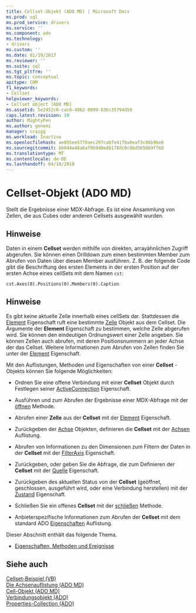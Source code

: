 ```yaml
---
title: Cellset-Objekt (ADO MD) | Microsoft Docs
ms.prod: sql
ms.prod_service: drivers
ms.service: ''
ms.component: ado
ms.technology:
- drivers
ms.custom: ''
ms.date: 01/19/2017
ms.reviewer: ''
ms.suite: sql
ms.tgt_pltfrm: ''
ms.topic: conceptual
apitype: COM
f1_keywords:
- Cellset
helpviewer_keywords:
- Cellset object [ADO MD]
ms.assetid: 5e2452c0-cac0-49b2-8099-836c35794d50
caps.latest.revision: 10
author: MightyPen
ms.author: genemi
manager: craigg
ms.workload: Inactive
ms.openlocfilehash: ae855ee5770aec297cabfe41f6a0eaf3c86b9be6
ms.sourcegitcommit: bb044a48a6af9b9d8edb178dc8c8bd5658b9ff68
ms.translationtype: MT
ms.contentlocale: de-DE
ms.lasthandoff: 04/18/2018
---
```

# <a name="cellset-object-ado-md"></a>Cellset-Objekt (ADO MD)
Stellt die Ergebnisse einer MDX-Abfrage. Es ist eine Ansammlung von Zellen, die aus Cubes oder anderen Cellsets ausgewählt wurden.  
  
## <a name="remarks"></a>Hinweise  
 Daten in einem **Cellset** werden mithilfe von direkten, arrayähnlichen Zugriff abgerufen. Sie können einen Drilldown zum einen bestimmten Member zum Abrufen von Daten über diesen Member ausführen. Z. B. der folgende Code gibt die Beschriftung des ersten Elements in der ersten Position auf der ersten Achse eines cellSets mit dem Namen `cst`:  
  
```  
cst.Axes(0).Positions(0).Members(0).Caption  
```  
  
## <a name="remarks"></a>Hinweise  
 Es gibt keine aktuelle Zelle innerhalb eines cellSets dar. Stattdessen die [Element](../../../ado/reference/ado-md-api/item-property-ado-md-cellset.md) Eigenschaft ruft eine bestimmte [Zelle](../../../ado/reference/ado-md-api/cell-object-ado-md.md) Objekt aus dem Cellset. Die Argumente der **Element** Eigenschaft zu bestimmen, welche Zelle abgerufen wird. Sie können den eindeutigen Ordnungswert einer Zelle angeben. Sie können Zellen auch abrufen, mit deren Positionsnummern an jeder Achse der das Cellset. Weitere Informationen zum Abrufen von Zellen finden Sie unter der [Element](../../../ado/reference/ado-md-api/item-property-ado-md-cellset.md) Eigenschaft.  
  
 Mit den Auflistungen, Methoden und Eigenschaften von einer **Cellset** -Objekts können Sie folgende Möglichkeiten:  
  
-   Ordnen Sie eine offene Verbindung mit einer **Cellset** Objekt durch Festlegen seiner [ActiveConnection](../../../ado/reference/ado-md-api/activeconnection-property-ado-md.md) Eigenschaft.  
  
-   Ausführen und zum Abrufen der Ergebnisse einer MDX-Abfrage mit der [öffnen](../../../ado/reference/ado-md-api/open-method-ado-md.md) Methode.  
  
-   Abrufen einer **Zelle** aus der **Cellset** mit der [Element](../../../ado/reference/ado-md-api/item-property-ado-md-cellset.md) Eigenschaft.  
  
-   Zurückgeben der [Achse](../../../ado/reference/ado-md-api/axis-object-ado-md.md) Objekten, definieren die **Cellset** mit der [Achsen](../../../ado/reference/ado-md-api/axes-collection-ado-md.md) Auflistung.  
  
-   Abrufen von Informationen zu den Dimensionen zum Filtern der Daten in der **Cellset** mit der [FilterAxis](../../../ado/reference/ado-md-api/filteraxis-property-ado-md.md) Eigenschaft.  
  
-   Zurückgeben, oder geben Sie die Abfrage, die zum Definieren der **Cellset** mit der [Quelle](../../../ado/reference/ado-md-api/source-property-ado-md.md) Eigenschaft.  
  
-   Zurückgeben des aktuellen Status von der **Cellset** (geöffnet, geschlossen, ausgeführt wird, oder eine Verbindung herstellen) mit der [Zustand](../../../ado/reference/ado-md-api/state-property-ado-md.md) Eigenschaft.  
  
-   Schließen Sie ein offenes **Cellset** mit der [schließen](../../../ado/reference/ado-md-api/close-method-ado-md.md) Methode.  
  
-   Anbieterspezifische Informationen zum Abrufen der **Cellset** mit dem standard ADO [Eigenschaften](../../../ado/reference/ado-api/properties-collection-ado.md) Auflistung.  
  
 Dieser Abschnitt enthält das folgende Thema.  
  
-   [Eigenschaften, Methoden und Ereignisse](../../../ado/reference/ado-md-api/cellset-object-properties-methods-and-events.md)  
  
## <a name="see-also"></a>Siehe auch  
 [Cellset-Beispiel (VB)](../../../ado/reference/ado-md-api/cellset-example-vb.md)   
 [Die Achsenauflistung (ADO MD)](../../../ado/reference/ado-md-api/axes-collection-ado-md.md)   
 [Cell-Objekt (ADO MD)](../../../ado/reference/ado-md-api/cell-object-ado-md.md)   
 [Verbindungsobjekt (ADO)](../../../ado/reference/ado-api/connection-object-ado.md)   
 [Properties-Collection (ADO)](../../../ado/reference/ado-api/properties-collection-ado.md)
